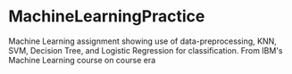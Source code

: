 # MachineLearningPractice
Machine Learning assignment showing use of data-preprocessing, 
KNN, SVM, Decision Tree, and Logistic Regression for classification.
From IBM's Machine Learning course on course era
